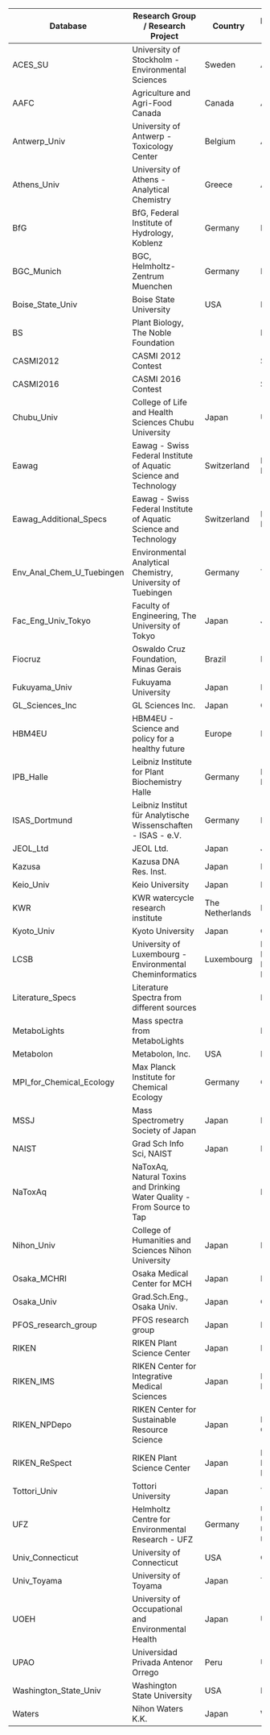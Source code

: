 | Database                  | Research Group / Research Project                                       | Country         | Prefix of ID   | Project Tag                |
|---------------------------|-------------------------------------------------------------------------|-----------------|----------------|----------------------------|
| ACES_SU                   | University of Stockholm - Environmental Sciences                        | Sweden          | AS             |                            |
| AAFC                      | Agriculture and Agri-Food Canada                                        | Canada          | AC             |                            |
| Antwerp_Univ              | University of Antwerp - Toxicology Center                               | Belgium         | AN             | HBM4EU                     |
| Athens_Univ               | University of Athens - Analytical Chemistry                             | Greece          | AU             |                            |
| BfG                       | BfG, Federal Institute of Hydrology, Koblenz                            | Germany         | BFG            |                            |
| BGC_Munich                | BGC, Helmholtz-Zentrum Muenchen                                         | Germany         | RP             |                            |
| Boise_State_Univ          | Boise State University                                                  | USA             | BSU            |                            |
| BS                        | Plant Biology, The Noble Foundation                                     |                 | BS             |                            |
| CASMI2012                 | CASMI 2012 Contest                                                      |                 | SMI            |                            |
| CASMI2016                 | CASMI 2016 Contest                                                      |                 | SM             |                            |
| Chubu_Univ                | College of Life and Health Sciences Chubu University                    | Japan           | UT             |                            |
| Eawag                     | Eawag - Swiss Federal Institute of Aquatic Science and Technology       | Switzerland     | EA, EQ         | SOLUTIONS                  |
| Eawag_Additional_Specs    | Eawag - Swiss Federal Institute of Aquatic Science and Technology       | Switzerland     | ET, ETS        |                            |
| Env_Anal_Chem_U_Tuebingen | Environmental Analytical Chemistry, University of Tuebingen             | Germany         | TUE            |                            |
| Fac_Eng_Univ_Tokyo        | Faculty of Engineering, The University of Tokyo                         | Japan           | JP             |                            |
| Fiocruz                   | Oswaldo Cruz Foundation, Minas Gerais                                   | Brazil          | FIO            |                            |
| Fukuyama_Univ             | Fukuyama University                                                     | Japan           | FU             |                            |
| GL_Sciences_Inc           | GL Sciences Inc.                                                        | Japan           | GLS            |                            |
| HBM4EU                    | HBM4EU - Science and policy for a healthy future                        | Europe          | HB             | HBM4EU                     |
| IPB_Halle                 | Leibniz Institute for Plant Biochemistry Halle                          | Germany         | PB, PN         |                            |
| ISAS_Dortmund             | Leibniz Institut für Analytische Wissenschaften - ISAS - e.V.           | Germany         | IA             |                            |
| JEOL_Ltd                  | JEOL Ltd.                                                               | Japan           | JEL            |                            |
| Kazusa                    | Kazusa DNA Res. Inst.                                                   | Japan           | KZ             |                            |
| Keio_Univ                 | Keio University                                                         | Japan           | KO             |                            |
| KWR                       | KWR watercycle research institute                                       | The Netherlands | KW             |                            |
| Kyoto_Univ                | Kyoto University                                                        | Japan           | CA             |                            |
| LCSB                      | University of Luxembourg - Environmental Cheminformatics                | Luxembourg      | LU, LH, LI, LW |                            |
| Literature_Specs          | Literature Spectra from different sources                               |                 | LIT            |                            |
| MetaboLights              | Mass spectra from MetaboLights                                          |                 | ML             |                            |
| Metabolon                 | Metabolon, Inc.                                                         | USA             | MT             |                            |
| MPI_for_Chemical_Ecology  | Max Planck Institute for Chemical Ecology                               | Germany         | CE             |                            |
| MSSJ                      | Mass Spectrometry Society of Japan                                      | Japan           | MSJ            |                            |
| NAIST                     | Grad Sch Info Sci, NAIST                                                | Japan           | KNA            |                            |
| NaToxAq                   | NaToxAq, Natural Toxins and Drinking Water Quality - From Source to Tap |                 | NA             | NATOXAQ                    |
| Nihon_Univ                | College of Humanities and Sciences Nihon University                     | Japan           | NU             |                            |
| Osaka_MCHRI               | Osaka Medical Center for MCH                                            | Japan           | MCH            |                            |
| Osaka_Univ                | Grad.Sch.Eng., Osaka Univ.                                              | Japan           | OUF            |                            |
| PFOS_research_group       | PFOS research group                                                     | Japan           | FFF            |                            |
| RIKEN                     | RIKEN Plant Science Center                                              | Japan           | PR             |                            |
| RIKEN_IMS                 | RIKEN Center for Integrative Medical Sciences                           | Japan           | LQA, LQB       |                            |
| RIKEN_NPDepo              | RIKEN Center for Sustainable Resource Science                           | Japan           | NGA, CB        |                            |
| RIKEN_ReSpect             | RIKEN Plant Science Center                                              | Japan           | PT, PS, PM     |                            |
| Tottori_Univ              | Tottori University                                                      | Japan           | TT             |                            |
| UFZ                       | Helmholtz Centre for Environmental Research  - UFZ                      | Germany         | UF, UA, UN, UP | SOLUTIONS, NATOXAQ, HBM4EU |
| Univ_Connecticut          | University of Connecticut                                               | USA             | CO             |                            |
| Univ_Toyama               | University of Toyama                                                    | Japan           | TY             |                            |
| UOEH                      | University of Occupational and Environmental Health                     | Japan           | UO             |                            |
| UPAO                      | Universidad Privada Antenor Orrego                                      | Peru            | UPA            |                            |
| Washington_State_Univ     | Washington State University                                             | USA             | BML            |                            |
| Waters                    | Nihon Waters K.K.                                                       | Japan           | WA             |                            |
